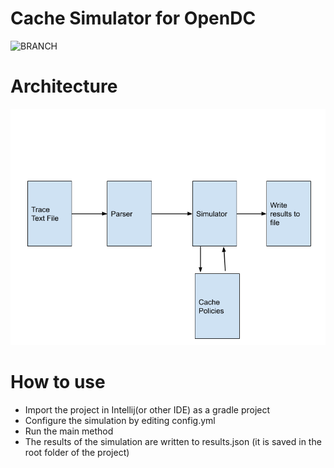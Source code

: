 # Cache Simulator for OpenDC
![BRANCH](https://gitlab.ewi.tudelft.nl/cse2000-software-project/2019-2020-q4/cluster-12/opendc/opendc/badges/master/coverage.svg)
# Architecture
![architecture of the application](images/architecture.png)

# How to use
- Import the project in Intellij(or other IDE) as a gradle project
- Configure the simulation by editing config.yml
- Run the main method
- The results of the simulation are written to results.json (it is saved in the root folder of the project)

